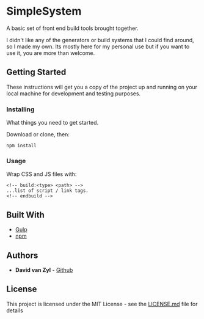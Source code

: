 # SimpleSystem
A basic set of front end build tools brought together.

I didn't like any of the generators or build systems that I could find around, so I made my own.
Its mostly here for my personal use but if you want to use it, you are more than welcome.

## Getting Started

These instructions will get you a copy of the project up and running on your local machine for development and testing purposes.


### Installing

What things you need to get started.

Download or clone, then:

```
npm install
```
### Usage

Wrap CSS and JS files with:

```
<!-- build:<type> <path> -->
...list of script / link tags.
<!-- endbuild -->
```

## Built With

* [Gulp](https://github.com/gulpjs/gulp/blob/master/docs/API.md)
* [npm](https://docs.npmjs.com/)

## Authors

* **David van Zyl** - [Github](https://github.com/DavidvanZyl)

## License

This project is licensed under the MIT License - see the [LICENSE.md](LICENSE.md) file for details

